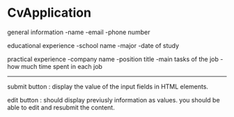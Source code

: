 # CvApplication

general information
-name
-email
-phone number

educational experience
-school name
-major
-date of study

practical experience
-company name
-position title
-main tasks of the job
-how much time spent in each job

---

submit button : display the value of the input fields in HTML elements.

edit button : should display previusly information as values. you should be able to edit and resubmit the content.
